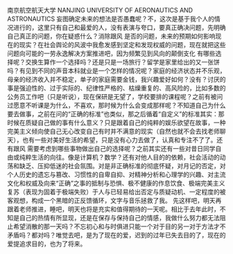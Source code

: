南京航空航天大学
NANJING UNIVERSITY OF AERONAUTICS AND ASTRONAUTICS
妄图确定未来的想法是否愚蠢呢？不，这次是基于我个人的情况进行的，这里只有自己和最爱的人，没有表演与夸口，要真正确决问题，先明确自己真正的问题，你在疑惑什么？消除跟风
是否的问题，未来的预期如何影响现在的现实？在社会舆论的风波中我愈发感到坚定和发现权威的问题，现在就把这些问题向可能的一劳永逸解决方案推进吧，因为频繁见到风向的颠倒支化
有哪些选择呢？交换生算作一个选择吗？还是只是一场旅行？留学是家里给出的又一张饼吗？有见到不同的声音本科就业是一个怎样的情况呢？家庭的经济状态并不乐观，母亲的经济收入并不稳定，单子的家庭需要金钱，我兴趣爱好如何？没有？讨厌的事是强迫性的、过于实际的、纪律性严格的、枯燥重复的、高风险的，比如多数的公务员工作吧（只是听说），现在保研是无望了，学校要排的课程呢？之前有被问过愿意不听课是为什么，不喜欢，那时候为什么会变成那样呢？不知道自己为什么要去做事，之前在问的“正确的标准”也类似，那之后循着“自定义”的标准其实：那时候在质疑自己做的事有什么意义？只是跟着自己的纯粹的娱乐欲望在故事，一种完美主义倾向使自己无心改变自己有时并不满意的现实（自然也就不会去找老师聊天），也有一些对美好生活的希望，只是没有心力去做了，认真和专注不了了。还有跟风
需要考虑到哪些事物做出自己的选择呢？之前其实还有一些对昔日同学自由或纯粹生活的向往。像是计算机？数学？还有对他人目的的依赖，社会活动的动荡和缺乏、压抑低迷的社会氛围。对是非正确标准的彻底怀疑，对月记的否定，对个人历史的遗忘与篡改、习惯性的自卑自抑、对精神分析和心理学的兴趣、对主流文化和权威及向来“正确”之事的抵制与恐惧、极不健康的作息饮食、极端完美主义复苏（表现为固着于极端失败）于人与已轻易给出否定与质疑动机、一定程度的被客观想，构成一个黑暗的正反馈循环，文字与音乐拯救了我。
先这样吧，明天再跟着老师推进，睡吧，明天也将是充实和值得期待的一天呢。相比于去年此时，不知是自己的热情有所显现，还是在保存与保持自己的情感，我做什么努力都无法阻止希望消散的那一天吗？不忘初心和与时俱进只能一个对于目的另一对于方法才不矛盾吗？都对吗？唯觉去吧，是为了现在的爱，迟到的过年已失去目的了，现在的爱提追求目的，也为了将来。
